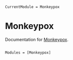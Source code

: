 ```@meta
CurrentModule = Monkeypox
```

# Monkeypox

Documentation for [Monkeypox](https://github.com/Song921012/Monkeypox.jl).

```@index
```

```@autodocs
Modules = [Monkeypox]
```
